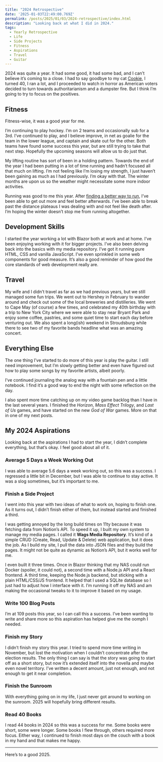 ```yaml
---
title: "2024 Retrospective"
date: '2025-01-03T22:49:00.769Z'
permalink: /posts/2025/01/03/2024-retrospective/index.html
description: "Looking back at what I did in 2024."
tags:
  - Yearly Retrospective
  - Life
  - Side Projects
  - Fitness
  - Aspirations
  - Travel
  - Guitar
---
```

2024 was quite a year. It had some good, it had some bad, and I can’t believe it’s coming to a close. I had to say goodbye to my cat [Cookie](https://kpwags.com/posts/2024/01/10/remembering-cookie/), I turned 40, I ran a lot, and I proceeded to watch in horror as American voters decided to turn towards authoritarianism and a dumpster fire. But I think I’m going to try to focus on the positives.
<!-- excerpt -->

## Fitness

Fitness-wise, it was a good year for me.

I’m continuing to play hockey. I’m on 2 teams and occasionally sub for a 3rd. I’ve continued to play, and I believe improve, in net as goalie for the team in the lower league, and captain and skate out for the other. Both teams have found some success this year, but are still trying to take that next step. Hopefully the upcoming seasons will allow us to do just that.

My lifting routine has sort of been in a holding pattern. Towards the end of the year I had been putting in a lot of time running and hadn’t focused all that much on lifting. I’m not feeling like I’m losing my strength, I just haven’t been gaining as much as I had previously. I’m okay with that. The winter months are upon us so the weather might necessitate some more indoor activities.

Running was good to me this year. After [finding a better way to run](https://kpwags.com/posts/2024/05/23/finding-a-new-way-to-run/), I’ve been able to get out more and feel better afterwards. I’ve been able to break past the distance plateaus I was dealing with and not feel like death after. I’m hoping the winter doesn’t stop me from running altogether.

## Development Skills

I started the year working a lot with Blazor both at work and at home. I’ve been enjoying working with it for bigger projects. I’ve also been delving back into the basics with my media repository. I’ve got it running pure HTML, CSS and vanilla JavaScript. I’ve even sprinkled in some web components for good measure. It’s also a good reminder of how good the core standards of web development really are.

## Travel

My wife and I didn’t travel as far as we had previous years, but we still managed some fun trips. We went out to Hershey in February to wander around and check out some of the local breweries and distilleries. We went to Cape May (of course) a few times, and celebrated my 40th birthday with a trip to New York City where we were able to stay near Bryant Park and enjoy some coffee, pastries, and some quiet time to start each day before venturing out. We also spent a long(ish) weekend in Stroudsburg while there to see two of my favorite bands headline what was an amazing concert.

## Everything Else

The one thing I’ve started to do more of this year is play the guitar. I still need improvement, but I’m slowly getting better and even have figured out how to play some songs by my favorite artists, albeit poorly.

I’ve continued journaling the analog way with a fountain pen and a little notebook. I find it’s a good way to end the night with some reflection on the day.

I also spent more time catching up on my video game backlog than I have in the last several years. I finished the *Horizon*, *Mass Effect Trilogy*, and *Last of Us* games, and have started on the new *God of War* games. More on that in one of my next posts.

## My 2024 Aspirations

Looking back at the aspirations I had to start the year, I didn’t complete everything, but that’s okay. I feel good about all of it.

### Average 5 Days a Week Working Out

I was able to average 5.6 days a week working out, so this was a success. I regressed a little bit in December, but I was able to continue to stay active. It was a slog sometimes, but it’s important to me.

### Finish a Side Project

I went into this year with two ideas of what to work on, hoping to finish one. As it turns out, I didn’t finish either of them, but instead started and finished a third.

I was getting annoyed by the long build times on 11ty because it was fetching data from Notion’s API. To speed it up, I built  my own system to manage my media pages. I called it **Wags Media Repository**. It’s kind of a simple CRUD (Create, Read, Update & Delete) web application, but it does the job. As I build my site, I pull the data into JSON files and they build the pages. It might not be quite as dynamic as Notion’s API, but it works well for me.

I even built it three times. Once in Blazor thinking that my NAS could run Docker (spoiler, it could not), a second time with a Node.js API and a React frontend. A third time, keeping the Node.js backend, but sticking with a plain HTML/CSS/JS frontend. It helped that I used a SQLite database so I just had to adjust how I interface with it. I’m running it off my NAS and am making the occasional tweaks to it to improve it based on my usage.

### Write 100 Blog Posts

I’m at 109 posts this year, so I can call this a success. I’ve been wanting to write and share more so this aspiration has helped give me the oomph I needed.

### Finish my Story

I didn’t finish my story this year. I tried to spend more time writing in November, but lost the motivation when I couldn’t concentrate after the election results. The only thing I can say is that the story was going to start off as a short story, but now it’s extended itself into the novella and maybe even novel territory. I’ve written a decent amount, just not enough, and not enough to get it near completion.

### Finish the Sunroom

With everything going on in my life, I just never got around to working on the sunroom. 2025 will hopefully bring different results.

### Read 40 Books

I read 44 books in 2024 so this was a success for me. Some books were short, some were longer. Some books I flew through, others required more focus. Either way, I continued to finish most days on the couch with a book in my hand and that makes me happy.

---

Here’s to a good 2025.

